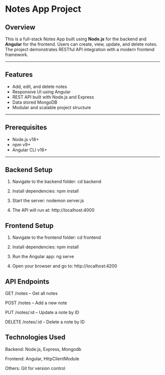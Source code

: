 # Notes App Project

## Overview
This is a full-stack Notes App built using **Node.js** for the backend and **Angular** for the frontend. Users can create, view, update, and delete notes. The project demonstrates RESTful API integration with a modern frontend framework.

---

## Features
- Add, edit, and delete notes
- Responsive UI using Angular
- REST API built with Node.js and Express
- Data stored MongoDB
- Modular and scalable project structure

---

## Prerequisites
- Node.js v18+  
- npm v9+  
- Angular CLI v16+  

---

## Backend Setup

1. Navigate to the backend folder:
cd backend

2. Install dependencies:
npm install

3. Start the server:
nodemon server.js

4. The API will run at:
http://localhost:4000


## Frontend Setup

1. Navigate to the frontend folder:
cd frontend


2. Install dependencies:
npm install


3. Run the Angular app:
ng serve


4. Open your browser and go to:
http://localhost:4200

## API Endpoints

GET /notes – Get all notes

POST /notes – Add a new note

PUT /notes/:id – Update a note by ID

DELETE /notes/:id – Delete a note by ID

## Technologies Used

Backend: Node.js, Express, Mongodb

Frontend: Angular, HttpClientModule

Others: Git for version control

